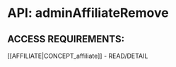 # API: adminAffiliateRemove


## ACCESS REQUIREMENTS: ##
[[AFFILIATE|CONCEPT_affiliate]] - READ/DETAIL



